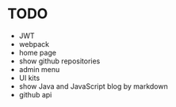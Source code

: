 # TODO

* JWT 
* webpack
* home page
* show github repositories
* admin menu
* UI kits
* show Java and JavaScript blog by markdown
* github api
